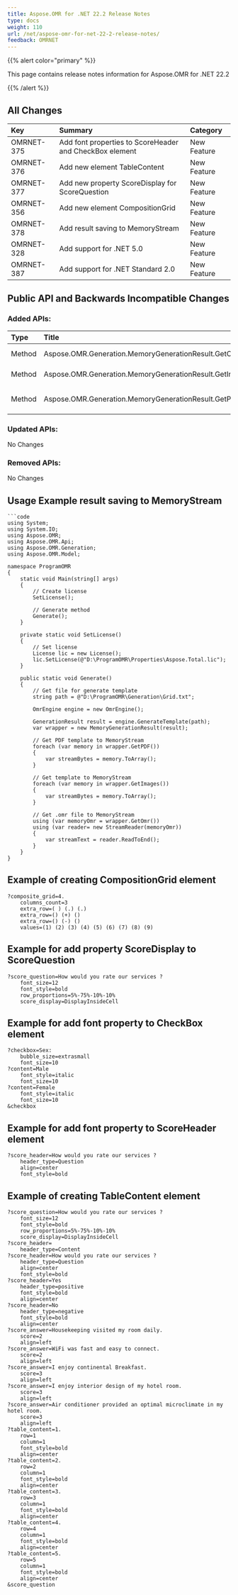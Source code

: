 ```yaml
---
title: Aspose.OMR for .NET 22.2 Release Notes
type: docs
weight: 110
url: /net/aspose-omr-for-net-22-2-release-notes/
feedback: OMRNET
---
```


{{% alert color="primary" %}} 

This page contains release notes information for Aspose.OMR for .NET 22.2

{{% /alert %}} 
## **All Changes**
|**Key**|**Summary**|**Category**|
| :- | :- | :- |
|OMRNET-375|Add font properties to ScoreHeader and CheckBox element|New Feature|
|OMRNET-376|Add new element TableContent|New Feature|
|OMRNET-377|Add new property ScoreDisplay for ScoreQuestion|New Feature|
|OMRNET-356|Add new element CompositionGrid|New Feature|
|OMRNET-378|Add result saving to MemoryStream|New Feature|
|OMRNET-328|Add support for .NET 5.0|New Feature|
|OMRNET-387|Add support for .NET Standard 2.0|New Feature|

## **Public API and Backwards Incompatible Changes**
### **Added APIs:**

|**Type**|**Title**|**Description**|
| :- | :- | :- |
|Method|Aspose.OMR.Generation.MemoryGenerationResult.GetOmr(System.Text.Encoding)|Get .omr file to MemoryStream|
|Method|Aspose.OMR.Generation.MemoryGenerationResult.GetImages|Get template to MemoryStream|
|Method|Aspose.OMR.Generation.MemoryGenerationResult.GetPDF|Get PDF template to MemoryStream|

### **Updated APIs:**
No Changes
### **Removed APIs:**
No Changes

## **Usage Example result saving to MemoryStream**
```code
```code
using System;
using System.IO;
using Aspose.OMR;
using Aspose.OMR.Api;
using Aspose.OMR.Generation;
using Aspose.OMR.Model;

namespace ProgramOMR
{
    static void Main(string[] args)
    {
        // Create license
        SetLicense();   

        // Generate method
        Generate();
    }

    private static void SetLicense()
    {
        // Set license 
        License lic = new License();
        lic.SetLicense(@"D:\ProgramOMR\Properties\Aspose.Total.lic");
    }

    public static void Generate()
    {
        // Get file for generate template
        string path = @"D:\ProgramOMR\Generation\Grid.txt";

        OmrEngine engine = new OmrEngine();

        GenerationResult result = engine.GenerateTemplate(path);
		var wrapper = new MemoryGenerationResult(result);

		// Get PDF template to MemoryStream  
		foreach (var memory in wrapper.GetPDF())
        {
            var streamBytes = memory.ToArray();
        }

		// Get template to MemoryStream
		foreach (var memory in wrapper.GetImages())
        {
            var streamBytes = memory.ToArray();               
        }

		// Get .omr file to MemoryStream
		using (var memoryOmr = wrapper.GetOmr())
        using (var reader= new StreamReader(memoryOmr))
        {
            var streamText = reader.ReadToEnd();
        }
    }
}
```

## **Example of creating CompositionGrid element**
```code
?composite_grid=4.
	columns_count=3
	extra_row=( ) (.) (.)
	extra_row=() (+) ()
	extra_row=() (-) ()
	values=(1) (2) (3) (4) (5) (6) (7) (8) (9)
```

## **Example for add property ScoreDisplay to ScoreQuestion**
```code
?score_question=How would you rate our services ?
	font_size=12
	font_style=bold	
	row_proportions=5%-75%-10%-10%
	score_display=DisplayInsideCell
```

## **Example for add font property to CheckBox element**
```code
?checkbox=Sex:
	bubble_size=extrasmall
	font_size=10
?content=Male
	font_style=italic
	font_size=10
?content=Female
	font_style=italic
	font_size=10
&checkbox
```

## **Example for add font property to ScoreHeader element**
```code
?score_header=How would you rate our services ?
	header_type=Question
	align=center
	font_style=bold
```

## **Example of creating TableContent element**
```code
?score_question=How would you rate our services ?
	font_size=12
	font_style=bold	
	row_proportions=5%-75%-10%-10%
	score_display=DisplayInsideCell
?score_header=
	header_type=Content
?score_header=How would you rate our services ?
	header_type=Question
	align=center
	font_style=bold
?score_header=Yes
	header_type=positive
	font_style=bold
	align=center
?score_header=No
	header_type=negative
	font_style=bold
	align=center
?score_answer=Housekeeping visited my room daily.
	score=2
	align=left
?score_answer=WiFi was fast and easy to connect.
	score=2
	align=left
?score_answer=I enjoy continental Breakfast.
	score=3
	align=left
?score_answer=I enjoy interior design of my hotel room.
	score=3
	align=left
?score_answer=Air conditioner provided an optimal microclimate in my hotel room.
	score=3
	align=left
?table_content=1.
	row=1
	column=1
	font_style=bold
	align=center
?table_content=2.
	row=2
	column=1
	font_style=bold
	align=center
?table_content=3.
	row=3
	column=1
	font_style=bold
	align=center
?table_content=4.
	row=4
	column=1
	font_style=bold
	align=center
?table_content=5.
	row=5
	column=1
	font_style=bold
	align=center
&score_question
```
